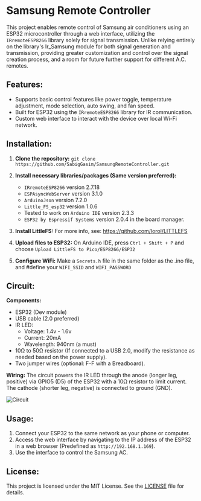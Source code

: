 # Samsung Remote Controller

This project enables remote control of Samsung air conditioners using an ESP32 microcontroller through a web interface, utilizing the `IRremoteESP8266` library solely for signal transmission. Unlike relying entirely on the library's Ir_Samsung module for both signal generation and transmission, providing greater customization and control over the signal creation process, and a room for future further support for different A.C. remotes.

## Features:

-   Supports basic control features like power toggle, temperature adjustment, mode selection, auto swing, and fan speed.
-   Built for ESP32 using the `IRremoteESP8266` library for IR communication.
-   Custom web interface to interact with the device over local Wi-Fi network.

## Installation:

1.  **Clone the repository:**
    `git clone https://github.com/SabigGasim/SamsungRemoteController.git` 
    
2.  **Install necessary libraries/packages (Same version preferred):**
    -   `IRremoteESP8266` version 2.7.18
    -   `ESPAsyncWebServer` version 3.1.0
    -   `ArduinoJson` version 7.2.0
    -   `Little_FS_esp32` version 1.0.6
    -   Tested to work on `Arduino IDE` version 2.3.3
    -   `ESP32 by Espressif Systems` version 2.0.4 in the board manager.
      
3. **Install LittleFS:**
    For more info, see: https://github.com/lorol/LITTLEFS

4.  **Upload files to ESP32:**
    On Arduino IDE, press `Ctrl + Shift + P` and choose `Upload LittleFS to Pico/ESP8266/ESP32`
5. **Configure WiFi:** Make a `Secrets.h` file in the same folder as the .ino file, and #define your `WIFI_SSID` and `WIFI_PASSWORD`

## Circuit:
**Components:**
- ESP32 (Dev module)
- USB cable (2.0 preferred)
- IR LED:
  - Voltage: 1.4v - 1.6v
  - Current: 20mA
  - Wavelength: 940nm (a must)
- 10Ω to 50Ω resistor (If connected to a USB 2.0, modify the resistance as needed based on the power supply).
- Two jumper wires (optional: F-F with a Breadboard).

**Wiring:**
The circuit powers the IR LED through the anode (longer leg, positive) via GPIO5 (D5) of the ESP32 with a 10Ω resistor to limit current. The cathode (shorter leg, negative) is connected to ground (GND).

![Circuit](https://github.com/user-attachments/assets/99b30650-b308-4a8b-8c2f-b0c5a813dd1b)



## Usage:

1.  Connect your ESP32 to the same network as your phone or computer.
2.  Access the web interface by navigating to the IP address of the ESP32 in a web browser (Predefined as `http://192.168.1.169`).
3.  Use the interface to control the Samsung AC.

## License:

This project is licensed under the MIT License. See the [LICENSE](LICENSE) file for details.

